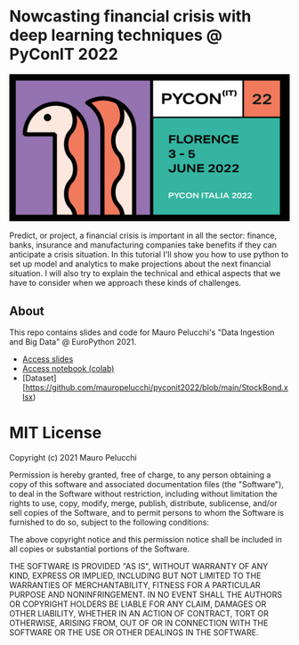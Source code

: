 # Nowcasting financial crisis with deep learning techniques @ PyConIT 2022

![](https://raw.githubusercontent.com/mauropelucchi/pyconit2022/main/img/logo.png)

Predict, or project, a financial crisis is important in all the sector: finance, banks, insurance and manufacturing companies take benefits if they can anticipate a crisis situation.
In this tutorial I'll show you how to use python to set up model and analytics to make projections about the next financial situation. I will also try to explain the technical and ethical aspects that we have to consider when we approach these kinds of challenges.

## About

This repo contains slides and code for Mauro Pelucchi's "Data Ingestion and Big Data" @ EuroPython 2021.

- [Access slides](https://github.com/mauropelucchi/pyconit2022/blob/main/PyConIT_2022_Financial_Crisis.pdf)
- [Access notebook (colab)](https://github.com/mauropelucchi/pyconit2022/blob/main/Financial_crisis.ipynb)
- [Dataset][https://github.com/mauropelucchi/pyconit2022/blob/main/StockBond.xlsx)

# MIT License

Copyright (c) 2021 Mauro Pelucchi

Permission is hereby granted, free of charge, to any person obtaining a copy
of this software and associated documentation files (the "Software"), to deal
in the Software without restriction, including without limitation the rights
to use, copy, modify, merge, publish, distribute, sublicense, and/or sell
copies of the Software, and to permit persons to whom the Software is
furnished to do so, subject to the following conditions:

The above copyright notice and this permission notice shall be included in all
copies or substantial portions of the Software.

THE SOFTWARE IS PROVIDED "AS IS", WITHOUT WARRANTY OF ANY KIND, EXPRESS OR
IMPLIED, INCLUDING BUT NOT LIMITED TO THE WARRANTIES OF MERCHANTABILITY,
FITNESS FOR A PARTICULAR PURPOSE AND NONINFRINGEMENT. IN NO EVENT SHALL THE
AUTHORS OR COPYRIGHT HOLDERS BE LIABLE FOR ANY CLAIM, DAMAGES OR OTHER
LIABILITY, WHETHER IN AN ACTION OF CONTRACT, TORT OR OTHERWISE, ARISING FROM,
OUT OF OR IN CONNECTION WITH THE SOFTWARE OR THE USE OR OTHER DEALINGS IN THE
SOFTWARE.
